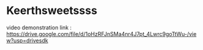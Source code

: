 # Keerthsweetssss
video demonstration link : https://drive.google.com/file/d/1oHzRFJnSMa4nr4J7pt_4Lwrc9goTtWu-/view?usp=drivesdk
